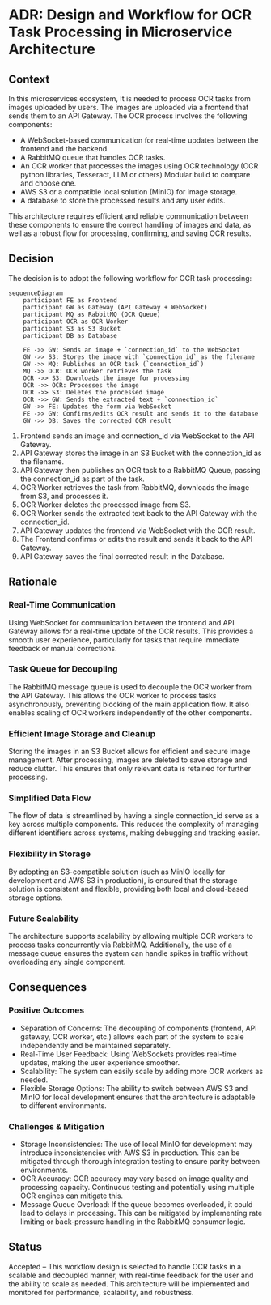 # ADR: Design and Workflow for OCR Task Processing in Microservice Architecture


## Context

In this microservices ecosystem, It is needed to process OCR tasks from images uploaded by users. The images are uploaded via a frontend that sends them to an API Gateway. The OCR process involves the following components:

- A WebSocket-based communication for real-time updates between the frontend and the backend.
- A RabbitMQ queue that handles OCR tasks.
- An OCR worker that processes the images using OCR technology (OCR python libraries, Tesseract, LLM or others) Modular build to compare and choose one.
- AWS S3 or a compatible local solution (MinIO) for image storage.
- A database to store the processed results and any user edits.

This architecture requires efficient and reliable communication between these components to ensure the correct handling of images and data, as well as a robust flow for processing, confirming, and saving OCR results.


## Decision

The decision is to adopt the following workflow for OCR task processing:

```mermaid
sequenceDiagram
    participant FE as Frontend
    participant GW as Gateway (API Gateway + WebSocket)
    participant MQ as RabbitMQ (OCR Queue)
    participant OCR as OCR Worker
    participant S3 as S3 Bucket
    participant DB as Database

    FE ->> GW: Sends an image + `connection_id` to the WebSocket
    GW ->> S3: Stores the image with `connection_id` as the filename
    GW ->> MQ: Publishes an OCR task (`connection_id`)
    MQ ->> OCR: OCR worker retrieves the task
    OCR ->> S3: Downloads the image for processing
    OCR ->> OCR: Processes the image
    OCR ->> S3: Deletes the processed image
    OCR ->> GW: Sends the extracted text + `connection_id`
    GW ->> FE: Updates the form via WebSocket
    FE ->> GW: Confirms/edits OCR result and sends it to the database
    GW ->> DB: Saves the corrected OCR result

```

1. Frontend sends an image and connection_id via WebSocket to the API Gateway.
2. API Gateway stores the image in an S3 Bucket with the connection_id as the filename.
3. API Gateway then publishes an OCR task to a RabbitMQ Queue, passing the connection_id as part of the task.
4. OCR Worker retrieves the task from RabbitMQ, downloads the image from S3, and processes it.
5. OCR Worker deletes the processed image from S3.
6. OCR Worker sends the extracted text back to the API Gateway with the connection_id.
7. API Gateway updates the frontend via WebSocket with the OCR result.
8. The Frontend confirms or edits the result and sends it back to the API Gateway.
9. API Gateway saves the final corrected result in the Database.


## Rationale
### Real-Time Communication

Using WebSocket for communication between the frontend and API Gateway allows for a real-time update of the OCR results. This provides a smooth user experience, particularly for tasks that require immediate feedback or manual corrections.

### Task Queue for Decoupling

The RabbitMQ message queue is used to decouple the OCR worker from the API Gateway. This allows the OCR worker to process tasks asynchronously, preventing blocking of the main application flow. It also enables scaling of OCR workers independently of the other components.

### Efficient Image Storage and Cleanup

Storing the images in an S3 Bucket allows for efficient and secure image management. After processing, images are deleted to save storage and reduce clutter. This ensures that only relevant data is retained for further processing.

### Simplified Data Flow

The flow of data is streamlined by having a single connection_id serve as a key across multiple components. This reduces the complexity of managing different identifiers across systems, making debugging and tracking easier.

### Flexibility in Storage

By adopting an S3-compatible solution (such as MinIO locally for development and AWS S3 in production), is ensured that the storage solution is consistent and flexible, providing both local and cloud-based storage options.

### Future Scalability

The architecture supports scalability by allowing multiple OCR workers to process tasks concurrently via RabbitMQ. Additionally, the use of a message queue ensures the system can handle spikes in traffic without overloading any single component.

## Consequences
### Positive Outcomes

- Separation of Concerns: The decoupling of components (frontend, API gateway, OCR worker, etc.) allows each part of the system to scale independently and be maintained separately. 
- Real-Time User Feedback: Using WebSockets provides real-time updates, making the user experience smoother. 
- Scalability: The system can easily scale by adding more OCR workers as needed. 
- Flexible Storage Options: The ability to switch between AWS S3 and MinIO for local development ensures that the architecture is adaptable to different environments.

### Challenges & Mitigation

- Storage Inconsistencies: The use of local MinIO for development may introduce inconsistencies with AWS S3 in production. This can be mitigated through thorough integration testing to ensure parity between environments. 
- OCR Accuracy: OCR accuracy may vary based on image quality and processing capacity. Continuous testing and potentially using multiple OCR engines can mitigate this. 
- Message Queue Overload: If the queue becomes overloaded, it could lead to delays in processing. This can be mitigated by implementing rate limiting or back-pressure handling in the RabbitMQ consumer logic.

## Status

Accepted – This workflow design is selected to handle OCR tasks in a scalable and decoupled manner, with real-time feedback for the user and the ability to scale as needed. This architecture will be implemented and monitored for performance, scalability, and robustness.
